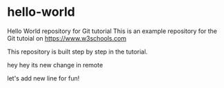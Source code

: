 # hello-world
Hello World repository for Git tutorial
This is an example repository for the Git tutoial on https://www.w3schools.com

This repository is built step by step in the tutorial.

hey hey its new change in remote

let's add new line for fun!
